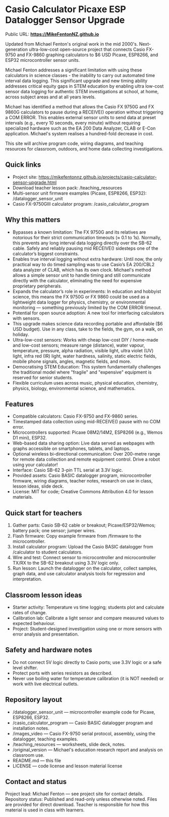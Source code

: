 # Casio Calculator Picaxe ESP Datalogger Sensor Upgrade

Public URL: **https://MikeFentonNZ.github.io**



Updated from Michael Fenton's original work in the mid 2000's. Next-generation ultra-low-cost open-source project that connects Casio FX-9750 and FX-9860 graphing calculators to $6 USD Picaxe, ESP8266, and ESP32 microcontroller sensor units.



Michael Fenton addresses a significant limitation with using these calculators in science classes - the inability to carry out automated time interval data logging. This significant upgrade and new timing ability addresses critical equity gaps in STEM education by enabling ultra low-cost sensor data logging for authentic STEM investigations at school, at home, across subject areas and at all years levels.



Michael has identified a method that allows the Casio FX 9750G and FX 9860G calculators to pause during a RECEIVE() operation without triggering a COM ERROR. This enables external sensor units to send data at preset intervals (e.g., every 10 seconds, every minute) without requiring specialized hardware such as the EA 200 Data Analyzer, CLAB or E-Con application. Michael's system realises a hundred-fold decrease in cost.



This site will archive program code, wiring diagrams, and teaching resources for classroom, outdoors, and home data collecting investigations.

## Quick links

* Project site: https://mikefentonnz.github.io/projects/casio-calculator-sensor-upgrade.html
* Download teacher lesson pack: /teaching\_resources
* Multi-sensor unit firmware examples (Picaxe, ESP8266, ESP32): /datalogger\_sensor\_unit
* Casio FX-9750GIII calculator program: /casio\_calculator\_program

## Why this matters



* Bypasses a known limitation: The FX 9750G and its relatives are notorious for their strict communication timeouts (≈ 0.1 to 1s). Normally, this prevents any long interval data logging directly over the SB-62 cable. Safely and reliably pausing mid RECEIVE() sidesteps one of the calculator’s biggest constraints.
* Enables true interval logging without extra hardware: Until now, the only practical way to do timed sampling was to use Casio’s EA 200/CBL2 data analyzer of CLAB, which has its own clock. Michael's  method allows a simple sensor unit to handle timing and still communicate directly with the calculator, eliminating the need for expensive proprietary peripherals.
* Expands the calculator’s role in experiments: In education and hobbyist science, this means the FX 9750G or FX 9860 could be used as a lightweight data logger for physics, chemistry, or environmental monitoring — something previously limited by the COM ERROR timeout.
* Potential for open source adoption: A new tool for interfacing calculators with sensors.
* This upgrade makes science data recording portable and affordable ($6 USD budget). Use in any class, take to the fields, the gym, on a walk, on holiday.
* Ultra-low-cost sensors: Works with cheap low-cost DIY / home-made and low-cost sensors; measure range (distance), water vapour, temperature, pressure, alpha radiation, visible light, ultra violet (UV) light, infra red (IR) light, water hardness, salinity, static electric fields, mobile phone signals, angles, magnetic fields, and more.
* Democratising STEM Education: This system fundamentally challenges the traditional model where "fragile" and "expensive" equipment is reserved for senior students.
* Flexible curriculum uses across music, physical education, chemistry, physics, biology, environmental science, and mathematics.

## Features

* Compatible calculators: Casio FX-9750 and FX-9860 series.
* Timestamped data collection using mid-RECEIVE() pause with no COM error.
* Microcontrollers supported: Picaxe 08M2/14M2, ESP8266 (e.g., Wemos D1 mini), ESP32.
* Web-based data sharing option: Live data served as webpages with graphs accessible on smartphones, tablets, and laptops.
* Optional wireless bi-directional communication: Over 200-metre range for remote data collection and remote equipment control. Drive a robot using your calculator!
* Interface: Casio SB-62 3-pin TTL serial at 3.3V logic.
* Provided assets: Casio BASIC datalogger program, microcontroller firmware, wiring diagrams, teacher notes, research on use in class, lesson ideas, slide deck.
* License: MIT for code; Creative Commons Attribution 4.0 for lesson materials.

## Quick start for teachers

1. Gather parts: Casio SB-62 cable or breakout; Picaxe/ESP32/Wemos; battery pack; one sensor; jumper wires.
2. Flash firmware: Copy example firmware from /firmware to the microcontroller.
3. Install calculator program: Upload the Casio BASIC datalogger from /calculator to student calculators.
4. Wire and test: Connect sensor to microcontroller and microcontroller TX/RX to the SB-62 breakout using 3.3V logic only.
5. Run lesson: Launch the datalogger on the calculator, collect samples, graph data, and use calculator analysis tools for regression and interpretation.

## Classroom lesson ideas

* Starter activity: Temperature vs time logging; students plot and calculate rates of change.
* Calibration lab: Calibrate a light sensor and compare measured values to expected behaviour.
* Project: Student-designed investigation using one or more sensors with error analysis and presentation.

## Safety and hardware notes

* Do not connect 5V logic directly to Casio ports; use 3.3V logic or a safe level shifter.
* Protect ports with series resistors as described.
* Never use boiling water for temperature calibration (it is NOT needed) or work with live electrical outlets.

## Repository layout

* /datalogger\_sensor\_unit — microcontroller example code for Picaxe, ESP8266, ESP32.
* /casio\_calculator\_program — Casio BASIC datalogger program and installation notes.
* /images\_video — Casio FX-9750 serial protocol, assembly, using the datalogger, teaching examples.
* /teaching\_resources — worksheets, slide deck, notes.
* /original\_version — Michael's education research report and analysis on classroom use.
* README.md — this file
* LICENSE — code license and lesson material license



## Contact and status

Project lead: Michael Fenton — see project site for contact details.  
Repository status: Published and read-only unless otherwise noted. Files are provided for direct download. Teacher is responsible for how this material is used in class with learners.

